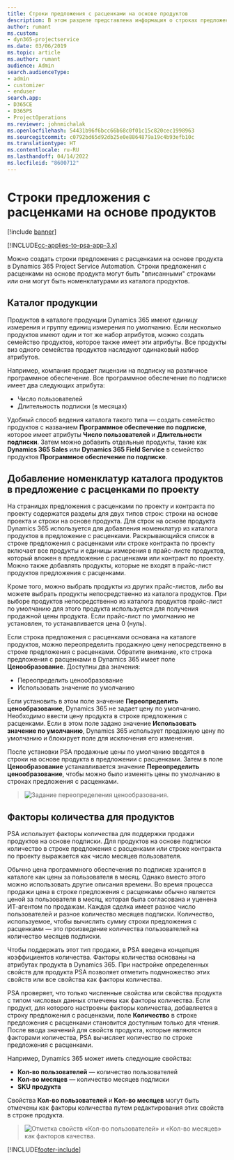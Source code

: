 ```yaml
---
title: Строки предложения с расценками на основе продуктов
description: В этом разделе представлена информация о строках предложения с расценками на основе продуктов.
author: rumant
ms.custom:
- dyn365-projectservice
ms.date: 03/06/2019
ms.topic: article
ms.author: rumant
audience: Admin
search.audienceType:
- admin
- customizer
- enduser
search.app:
- D365CE
- D365PS
- ProjectOperations
ms.reviewer: johnmichalak
ms.openlocfilehash: 54431b96f6bcc66b68c0f01c15c820cec1998963
ms.sourcegitcommit: c0792bd65d92db25e0e8864879a19c4b93efb10c
ms.translationtype: HT
ms.contentlocale: ru-RU
ms.lasthandoff: 04/14/2022
ms.locfileid: "8600712"
---
```

# <a name="product-based-quote-lines"></a>Строки предложения с расценками на основе продуктов

[!include [banner](../includes/psa-now-project-operations.md)]

[!INCLUDE[cc-applies-to-psa-app-3.x](../includes/cc-applies-to-psa-app-3x.md)]


Можно создать строки предложения с расценками на основе продукта в Dynamics 365 Project Service Automation. Строки предложения с расценками на основе продукта могут быть "вписанными" строками или они могут быть номенклатурами из каталога продуктов.

## <a name="product-catalog"></a>Каталог продукции

Продуктов в каталоге продукции Dynamics 365 имеют единицу измерения и группу единиц измерения по умолчанию. Если несколько продуктов имеют один и тот же набор атрибутов, можно создать семейство продуктов, которое также имеет эти атрибуты. Все продукты виз одного семейства продуктов наследуют одинаковый набор атрибутов.

Например, компания продает лицензии на подписку на различное программное обеспечение. Все программное обеспечение по подписке имеет два следующих атрибута:

- Число пользователей 
- Длительность подписки (в месяцах)

Удобный способ ведения каталога такого типа — создать семейство продуктов с названием **Программное обеспечение по подписке**, которое имеет атрибуты **Число пользователей** и **Длительности подписки**. Затем можно добавить отдельные продукты, такие как **Dynamics 365 Sales** или **Dynamics 365 Field Service** в семейство продуктов **Программное обеспечение по подписке**.

## <a name="adding-product-catalog-items-to-a-project-quote"></a>Добавление номенклатур каталога продуктов в предложение с расценками по проекту

На страницах предложения с расценками по проекту и контракта по проекту содержатся разделы для двух типов строк: строки на основе проекта и строки на основе продукта. Для строк на основе продукта Dynamics 365 используется для добавления номенклатур из каталога продуктов в предложение с расценками. Раскрывающийся список в строке предложения с расценками или строке контракта по проекту включает все продукты и единицы измерения в прайс-листе продуктов, который вложен в предложение с расценками или контракт по проекту. Можно также добавлять продукты, которые не входят в прайс-лист продуктов предложения с расценками.

Кроме того, можно выбрать продукты из других прайс-листов, либо вы можете выбрать продукты непосредственно из каталога продуктов. При выборе продуктов непосредственно из каталога продуктов прайс-лист по умолчанию для этого продукта используется для получения продажной цены продукта. Если прайс-лист по умолчанию не установлен, то устанавливается цена 0 (нуль).

Если строка предложения с расценками основана на каталоге продуктов, можно переопределить продажную цену непосредственно в строке предложения с расценками. Обратите внимание, кто строка предложения с расценками в Dynamics 365 имеет поле **Ценообразование**. Доступны два значения:

- Переопределить ценообразование  
- Использовать значение по умолчанию

Если установить в этом поле значение **Переопределить ценообразование**, Dynamics 365 не задает цену по умолчанию. Необходимо ввести цену продукта в строке предложения с расценками. Если в этом поле задано значение **Использовать значение по умолчанию**, Dynamics 365 использует продажную цену по умолчанию и блокирует поле для исключения его изменения.

После установки PSA продажные цены по умолчанию вводятся в строки на основе продукта в предложении с расценками. Затем в поле **Ценообразование** устанавливается значение **Переопределить ценообразование**, чтобы можно было изменять цены по умолчанию в строках предложения с расценками.

> ![Задание переопределения ценообразования.](media/basic-guide-10.png)
 
## <a name="quantity-factors-for-products"></a>Факторы количества для продуктов

PSA использует факторы количества для поддержки продажи продуктов на основе подписки. Для продуктов на основе подписки количество в строке предложения с расценками или строке контракта по проекту выражается как число месяцев пользователя.

Обычно цена программного обеспечения по подписке хранится в каталоге как цены за пользователя в месяц. Однако вместо этого можно использовать другие описания времени. Во время процесса продажи цена в строке предложения с расценками обычно является ценой за пользователя в месяц, которая была согласована и уценена ИТ-агентом по продажам. Каждая сделка имеет разное число пользователей и разное количество месяцев подписки. Количество, используемое, чтобы вычислить сумму строки предложения с расценками — это произведение количества пользователей на количество месяцев подписки.

Чтобы поддержать этот тип продажи, в PSA введена концепция коэффициентов количества. Факторы количества основаны на атрибутах продукта в Dynamics 365. При настройке определенных свойств для продукта PSA позволяет отметить подмножество этих свойств или все свойства как факторы количества.

PSA проверяет, что только численные свойства или свойства продукта с типом числовых данных отмечены как факторы количества. Если продукт, для которого настроены факторы количества, добавляется в строку предложения с расценками, поле **Количество** в строке предложения с расценками становится доступным только для чтения. После ввода значений для свойств продукта, которые являются факторами количества, PSA вычисляет количество по строке предложения с расценками.

Например, Dynamics 365 может иметь следующие свойства: 

- **Кол-во пользователей** — количество пользователей 
- **Кол-во месяцев** — количество месяцев подписки
- **SKU продукта** 

Свойства **Кол-во пользователей** и **Кол-во месяцев** могут быть отмечены как факторы количества путем редактирования этих свойств в строке продукта. 

> ![Отметка свойств «Кол-во пользователей» и «Кол-во месяцев» как факторов качества.](media/basic-guide-11.png)
 


[!INCLUDE[footer-include](../includes/footer-banner.md)]
